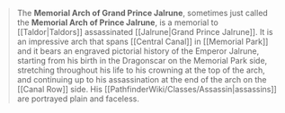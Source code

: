 > The **Memorial Arch of Grand Prince Jalrune**, sometimes just called the **Memorial Arch of Prince Jalrune**, is a memorial to [[Taldor|Taldors]] assassinated [[Jalrune|Grand Prince Jalrune]]. It is an impressive arch that spans [[Central Canal]] in [[Memorial Park]] and it bears an engraved pictorial history of the Emperor Jalrune, starting from his birth in the Dragonscar on the Memorial Park side, stretching throughout his life to his crowning at the top of the arch, and continuing up to his assassination at the end of the arch on the [[Canal Row]] side. His [[PathfinderWiki/Classes/Assassin|assassins]] are portrayed plain and faceless.








